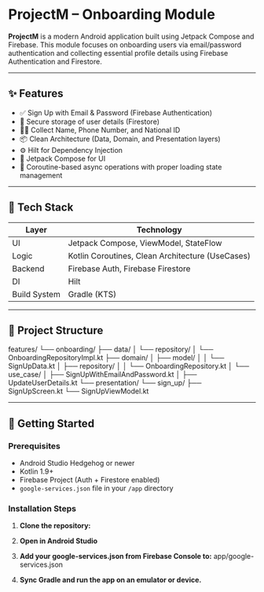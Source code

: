 # ProjectM – Onboarding Module

**ProjectM** is a modern Android application built using Jetpack Compose and Firebase. This module focuses on onboarding users via email/password authentication and collecting essential profile details using Firebase Authentication and Firestore.

---

## ✨ Features

- ✅ Sign Up with Email & Password (Firebase Authentication)
- 🔐 Secure storage of user details (Firestore)
- 🧑‍💼 Collect Name, Phone Number, and National ID
- 📦 Clean Architecture (Data, Domain, and Presentation layers)
- ⚙️ Hilt for Dependency Injection
- 📲 Jetpack Compose for UI
- 🚀 Coroutine-based async operations with proper loading state management

---

## 🧱 Tech Stack

| Layer         | Technology                                       |
|---------------|--------------------------------------------------|
| UI            | Jetpack Compose, ViewModel, StateFlow            |
| Logic         | Kotlin Coroutines, Clean Architecture (UseCases) |
| Backend       | Firebase Auth, Firebase Firestore                |
| DI            | Hilt                                             |
| Build System  | Gradle (KTS)                                     |

---

## 📁 Project Structure

features/
└── onboarding/
├── data/
│ └── repository/
│ └── OnboardingRepositoryImpl.kt
├── domain/
│ ├── model/
│ │ └── SignUpData.kt
│ ├── repository/
│ │ └── OnboardingRepository.kt
│ └── use_case/
│ ├── SignUpWithEmailAndPassword.kt
│ ├── UpdateUserDetails.kt
└── presentation/
└── sign_up/
├── SignUpScreen.kt
└── SignUpViewModel.kt

---

## 🚀 Getting Started

### Prerequisites

- Android Studio Hedgehog or newer
- Kotlin 1.9+
- Firebase Project (Auth + Firestore enabled)
- `google-services.json` file in your `/app` directory

### Installation Steps

1. **Clone the repository:**

2. **Open in Android Studio**

3. **Add your google-services.json from Firebase Console to:**
  app/google-services.json

4. **Sync Gradle and run the app on an emulator or device.**
